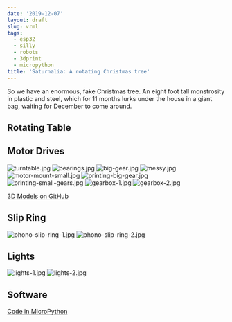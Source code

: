 ```yaml
---
date: '2019-12-07'
layout: draft
slug: vrml
tags:
  - esp32
  - silly
  - robots
  - 3dprint
  - micropython
title: 'Saturnalia: A rotating Christmas tree'
---
```


So we have an enormous, fake Christmas tree.  An eight foot tall monstrosity in 
plastic and steel, which for 11 months lurks under the house in a giant bag,
waiting for December to come around.

## Rotating Table

## Motor Drives

![turntable.jpg](img/turntable.jpg)
![bearings.jpg](img/bearings.jpg)
![big-gear.jpg](img/big-gear.jpg)
![messy.jpg](img/messy.jpg)
![motor-mount-small.jpg](img/motor-mount-small.jpg)
![printing-big-gear.jpg](img/printing-big-gear.jpg)
![printing-small-gears.jpg](img/printing-small-gears.jpg)
![gearbox-1.jpg](img/gearbox-1.jpg)
![gearbox-2.jpg](img/gearbox-2.jpg)

[3D Models on GitHub](https://github.com/nickzoic/models3d/)

## Slip Ring

![phono-slip-ring-1.jpg](img/phono-slip-ring-1.jpg)
![phono-slip-ring-2.jpg](img/phono-slip-ring-2.jpg)

## Lights

![lights-1.jpg](img/lights-1.jpg)
![lights-2.jpg](img/lights-2.jpg)

## Software

[Code in MicroPython](https://github.com/nickzoic/saturnalia/)

